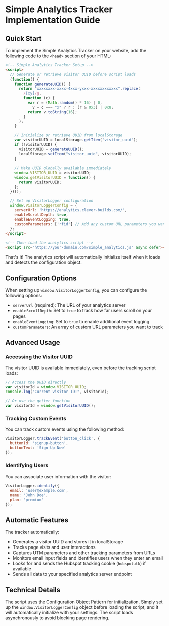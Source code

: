 # Simple Analytics Tracker Implementation Guide

## Quick Start

To implement the Simple Analytics Tracker on your website, add the following code to the `<head>` section of your HTML:

```html
<!-- Simple Analytics Tracker Setup -->
<script>
  // Generate or retrieve visitor UUID before script loads
  (function() {
    function generateUUID() {
      return "xxxxxxxx-xxxx-4xxx-yxxx-xxxxxxxxxxxx".replace(
        /[xy]/g,
        function (c) {
          var r = (Math.random() * 16) | 0,
            v = c === "x" ? r : (r & 0x3) | 0x8;
          return v.toString(16);
        }
      );
    }
    
    // Initialize or retrieve UUID from localStorage
    var visitorUUID = localStorage.getItem("visitor_uuid");
    if (!visitorUUID) {
      visitorUUID = generateUUID();
      localStorage.setItem("visitor_uuid", visitorUUID);
    }
    
    // Make UUID globally available immediately
    window.VISITOR_UUID = visitorUUID;
    window.getVisitorUUID = function() {
      return visitorUUID;
    };
  })();
  
  // Set up VisitorLogger configuration
  window.VisitorLoggerConfig = {
    serverUrl: 'https://analytics.clever-builds.com/',
    enableScrollDepth: true,
    enableEventLogging: true,
    customParameters: ['rfid'] // Add any custom URL parameters you want to track
  };
</script>

<!-- Then load the analytics script -->
<script src="https://your-domain.com/simple_analytics.js" async defer></script>
```

That's it! The analytics script will automatically initialize itself when it loads and detects the configuration object.

## Configuration Options

When setting up `window.VisitorLoggerConfig`, you can configure the following options:

- `serverUrl` (required): The URL of your analytics server
- `enableScrollDepth`: Set to `true` to track how far users scroll on your pages
- `enableEventLogging`: Set to `true` to enable additional event logging
- `customParameters`: An array of custom URL parameters you want to track

## Advanced Usage

### Accessing the Visitor UUID

The visitor UUID is available immediately, even before the tracking script loads:

```javascript
// Access the UUID directly
var visitorId = window.VISITOR_UUID;
console.log("Current visitor ID:", visitorId);

// Or use the getter function
var visitorId = window.getVisitorUUID();
```

### Tracking Custom Events

You can track custom events using the following method:

```javascript
VisitorLogger.trackEvent('button_click', {
  buttonId: 'signup-button',
  buttonText: 'Sign Up Now'
});
```

### Identifying Users

You can associate user information with the visitor:

```javascript
VisitorLogger.identify({
  email: 'user@example.com',
  name: 'John Doe',
  plan: 'premium'
});
```

## Automatic Features

The tracker automatically:
- Generates a visitor UUID and stores it in localStorage
- Tracks page visits and user interactions
- Captures UTM parameters and other tracking parameters from URLs
- Monitors email input fields and identifies users when they enter an email
- Looks for and sends the Hubspot tracking cookie (`hubspotutk`) if available
- Sends all data to your specified analytics server endpoint

## Technical Details

The script uses the Configuration Object Pattern for initialization. Simply set up the `window.VisitorLoggerConfig` object before loading the script, and it will automatically initialize with your settings. The script loads asynchronously to avoid blocking page rendering. 